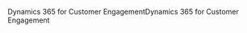 <span data-ttu-id="c0dad-101">Dynamics 365 for Customer Engagement</span><span class="sxs-lookup"><span data-stu-id="c0dad-101">Dynamics 365 for Customer Engagement</span></span>

